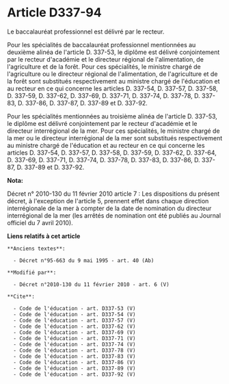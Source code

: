 # Article D337-94

Le baccalauréat professionnel est délivré par le recteur. 

Pour les spécialités de baccalauréat professionnel mentionnées au deuxième alinéa de l'article D. 337-53, le diplôme est
délivré conjointement par le recteur d'académie et le directeur régional de l'alimentation, de l'agriculture et de la forêt.
Pour ces spécialités, le ministre chargé de l'agriculture ou le directeur régional de l'alimentation, de l'agriculture et de
la forêt sont substitués respectivement au ministre chargé de l'éducation et au recteur en ce qui concerne les articles D.
337-54, D. 337-57, D. 337-58, D. 337-59, D. 337-62, 
D. 337-69, D. 337-71, D. 337-74, D. 337-78, D. 337-83, D. 337-86, D. 337-87, D. 337-89 et D. 337-92. 

Pour les spécialités mentionnées au troisième alinéa de l'article D. 337-53, le diplôme est délivré conjointement par le
recteur d'académie et le directeur interrégional de la mer. Pour ces spécialités, le ministre chargé de la mer ou le
directeur interrégional de la mer sont substitués respectivement au ministre chargé de l'éducation et au recteur en ce qui
concerne les articles D. 337-54, D. 337-57, D. 337-58, D. 337-59, D. 337-62, D. 337-64, D. 337-69, D. 337-71, D. 337-74, D.
337-78, D. 337-83, D. 337-86, D. 337-87, D. 337-89 et D. 337-92.

**Nota:**

Décret n° 2010-130 du 11 février 2010 article 7 : Les dispositions du présent décret, à l'exception de l'article 5, prennent
effet dans chaque direction interrégionale de la mer à compter de la date de nomination du directeur interrégional de la mer
(les arrêtés de nomination ont été publiés au Journal officiel du 7 avril 2010).

**Liens relatifs à cet article**

	**Anciens textes**:

	  - Décret n°95-663 du 9 mai 1995 - art. 40 (Ab)

	**Modifié par**:

	  - Décret n°2010-130 du 11 février 2010 - art. 6 (V)

	**Cite**:

	  - Code de l'éducation - art. D337-53 (V)
	  - Code de l'éducation - art. D337-54 (V)
	  - Code de l'éducation - art. D337-57 (V)
	  - Code de l'éducation - art. D337-62 (V)
	  - Code de l'éducation - art. D337-69 (V)
	  - Code de l'éducation - art. D337-71 (V)
	  - Code de l'éducation - art. D337-74 (V)
	  - Code de l'éducation - art. D337-78 (V)
	  - Code de l'éducation - art. D337-83 (V)
	  - Code de l'éducation - art. D337-86 (V)
	  - Code de l'éducation - art. D337-89 (V)
	  - Code de l'éducation - art. D337-92 (V)
